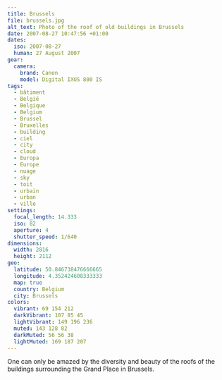```yaml
---
title: Brussels
file: brussels.jpg
alt_text: Photo of the roof of old buildings in Brussels
date: 2007-08-27 10:47:56 +01:00
dates:
  iso: 2007-08-27
  human: 27 August 2007
gear:
  camera:
    brand: Canon
    model: Digital IXUS 800 IS
tags:
  - bâtiment
  - België
  - Belgique
  - Belgium
  - Brussel
  - Bruxelles
  - building
  - ciel
  - city
  - cloud
  - Europa
  - Europe
  - nuage
  - sky
  - toit
  - urbain
  - urban
  - ville
settings:
  focal_length: 14.333
  iso: 82
  aperture: 4
  shutter_speed: 1/640
dimensions:
  width: 2816
  height: 2112
geo:
  latitude: 50.846738476666665
  longitude: 4.352424608333333
  map: true
  country: Belgium
  city: Brussels
colors:
  vibrant: 69 154 212
  darkVibrant: 107 85 45
  lightVibrant: 149 196 236
  muted: 143 128 82
  darkMuted: 56 56 38
  lightMuted: 169 187 207
---
```


One can only be amazed by the diversity and beauty of the roofs of the buildings surrounding the Grand Place in Brussels.
